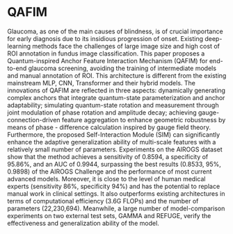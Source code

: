 # QAFIM
Glaucoma, as one of the main causes of blindness, is of crucial importance for early diagnosis due to its insidious progression of onset. Existing deep-learning methods face the challenges of large image size and high cost of ROI annotation in fundus image classification. This paper proposes a Quantum-inspired Anchor Feature Interaction Mechanism (QAFIM) for end-to-end glaucoma screening, avoiding the training of intermediate models and manual annotation of ROI. This architecture is different from the existing mainstream MLP, CNN, Transformer and their hybrid models. The innovations of QAFIM are reflected in three aspects: dynamically generating complex anchors that integrate quantum-state parameterization and anchor adaptability; simulating quantum-state rotation and measurement through joint modulation of phase rotation and amplitude decay; achieving gauge-connection-driven feature aggregation to enhance geometric robustness by means of phase - difference calculation inspired by gauge field theory. Furthermore, the proposed Self-Interaction Module (SIM) can significantly enhance the adaptive generalization ability of multi-scale features with a relatively small number of parameters. Experiments on the AIROGS dataset show that the method achieves a sensitivity of 0.8594, a specificity of 95.86%, and an AUC of 0.9944, surpassing the best results (0.8533, 95%, 0.9898) of the AIROGS Challenge and the performance of most current advanced models. Moreover, it is close to the level of human medical experts (sensitivity 86%, specificity 94%) and has the potential to replace manual work in clinical settings. It also outperforms existing architectures in terms of computational efficiency (3.6G FLOPs) and the number of parameters (22,230,694). Meanwhile, a large number of model-comparison experiments on two external test sets, GAMMA and REFUGE, verify the effectiveness and generalization ability of the model.
